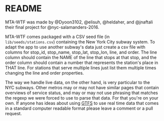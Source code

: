 # README

MTA-WTF was made by @Dyoon3102, @elisuh, @heldaher, and @jnaftali their final project for @nyc-salamanders-2016.

MTA-WTF comes packaged with a CSV seed file (in `lib/seeds/stations.csv`) containing the New York City subway system. To adapt the app to use another subway's data just create a csv file with columns for stop_id, stop_name, stop_lat, stop_lon, line, and order. The line column should contain the NAME of the line that stops at that stop, and the order column should contain a number that represents the station's place in THAT line. For stations that serve multiple lines just list them multiple times changing the line and order properties.

The way we handle live data, on the other hand, is very particular to the NYC subways. Other metros may or may not have similar pages that contain overviews of service status, and may or may not use phrasing that matches the regexp we were forced to use to parse that data. For that you're on your own. If anyone has ideas about using [GTFS](https://developers.google.com/transit/gtfs-realtime/) to use real time data that comes in a standard computer readable format please leave a comment or a pull request.
